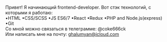 Привет! Я начинающий frontend-developer. Вот стэк технологий, с которыми я работаю:  
•HTML •CSS/SCSS •JS ES6/7 •React •Redux •PHP and Node.js(express) •Git  
Cо мной можно связаться в телеграмме: @coke666ck  
Или написать мне на почту: ghalumyan@icloud.com  	
